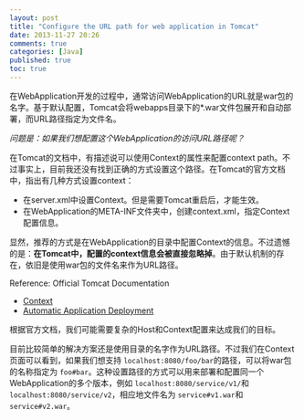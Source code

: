 ```yaml
---
layout: post
title: "Configure the URL path for web application in Tomcat"
date: 2013-11-27 20:26
comments: true
categories: [Java]
published: true
toc: true
---
```


在WebApplication开发的过程中，通常访问WebApplication的URL就是war包的名字。基于默认配置，Tomcat会将webapps目录下的*.war文件包展开和自动部署，而URL路径指定为文件名。

_问题是：如果我们想配置这个WebApplication的访问URL路径呢？_

在Tomcat的文档中，有描述说可以使用Context的属性来配置context path。不过事实上，目前我还没有找到正确的方式设置这个路径。在Tomcat的官方文档中，指出有几种方式设置context：

- 在server.xml中设置Context。但是需要Tomcat重启后，才能生效。
- 在WebApplication的META-INF文件夹中，创建context.xml，指定Context配置信息。

显然，推荐的方式是在WebApplication的目录中配置Context的信息。不过遗憾的是：**在Tomcat中，配置的context信息会被直接忽略掉**。由于默认机制的存在，依旧是使用war包的文件名来作为URL路径。

Reference: Official Tomcat Documentation

- [Context](http://tomcat.apache.org/tomcat-7.0-doc/config/context.html)
- [Automatic Application Deployment](http://tomcat.apache.org/tomcat-7.0-doc/config/host.html#Automatic_Application_Deployment)

根据官方文档，我们可能需要复杂的Host和Context配置来达成我们的目标。

目前比较简单的解决方案还是使用目录的名字作为URL路径。不过我们在Context页面可以看到，如果我们想支持 `localhost:8080/foo/bar`的路径，可以将war包的名称指定为 `foo#bar`。这种设置路径的方式可以用来部署和配置同一个WebApplication的多个版本，例如 `localhost:8080/service/v1/`和`localhost:8080/service/v2`，相应地文件名为 `service#v1.war`和`service#v2.war`。
